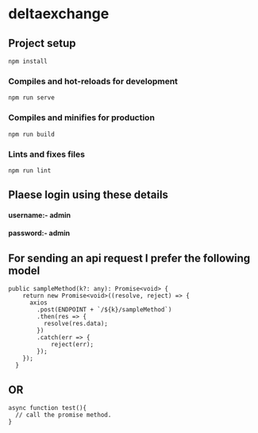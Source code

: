 # deltaexchange

## Project setup
```
npm install
```

### Compiles and hot-reloads for development
```
npm run serve
```

### Compiles and minifies for production
```
npm run build
```

### Lints and fixes files
```
npm run lint
```

## Plaese login using these details
#### username:- admin
#### password:- admin

## For sending an api request I prefer the following model
```
public sampleMethod(k?: any): Promise<void> {
    return new Promise<void>((resolve, reject) => {
      axios
        .post(ENDPOINT + `/${k}/sampleMethod`)
        .then(res => {
          resolve(res.data);
        })
        .catch(err => {
            reject(err);
        });
    });
  }
```
## OR
```
async function test(){
  // call the promise method.
}
```
